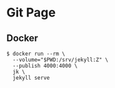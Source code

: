 # Git Page

## Docker 

```
$ docker run --rm \
  --volume="$PWD:/srv/jekyll:Z" \
  --publish 4000:4000 \
  jk \
  jekyll serve
```